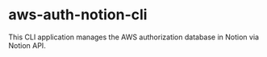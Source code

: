 # aws-auth-notion-cli
This CLI application manages the AWS authorization database in Notion via Notion API.

